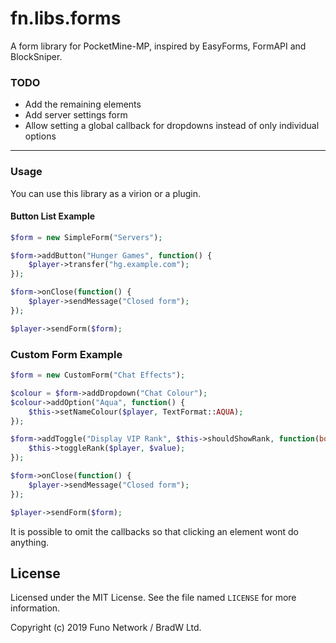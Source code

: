 # fn.libs.forms
A form library for PocketMine-MP, inspired by EasyForms, FormAPI and BlockSniper.
  
### TODO
* Add the remaining elements
* Add server settings form
* Allow setting a global callback for dropdowns instead of only individual options

------
  
### Usage
You can use this library as a virion or a plugin.

#### Button List Example
```php
$form = new SimpleForm("Servers");

$form->addButton("Hunger Games", function() {
    $player->transfer("hg.example.com");
});

$form->onClose(function() {
    $player->sendMessage("Closed form");
});

$player->sendForm($form);
```

### Custom Form Example
```php
$form = new CustomForm("Chat Effects");

$colour = $form->addDropdown("Chat Colour");
$colour->addOption("Aqua", function() {
    $this->setNameColour($player, TextFormat::AQUA);
});

$form->addToggle("Display VIP Rank", $this->shouldShowRank, function(bool $value) {
    $this->toggleRank($player, $value);
});

$form->onClose(function() {
    $player->sendMessage("Closed form");
});

$player->sendForm($form);
```
It is possible to omit the callbacks so that clicking an element wont do anything.  
  
## License
Licensed under the MIT License. See the file named `LICENSE` for more information.

Copyright (c) 2019 Funo Network / BradW Ltd.